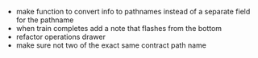 - make function to convert info to pathnames instead of a separate field for the pathname
- when train completes add a note that flashes from the bottom
- refactor operations drawer
- make sure not two of the exact same contract path name
